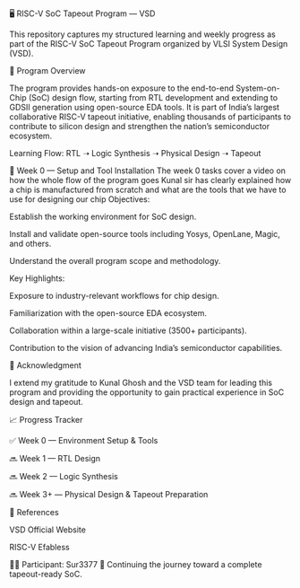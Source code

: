 🖥️ RISC-V SoC Tapeout Program — VSD

This repository captures my structured learning and weekly progress as part of the RISC-V SoC Tapeout Program organized by VLSI System Design (VSD).

📌 Program Overview

The program provides hands-on exposure to the end-to-end System-on-Chip (SoC) design flow, starting from RTL development and extending to GDSII generation using open-source EDA tools.
It is part of India’s largest collaborative RISC-V tapeout initiative, enabling thousands of participants to contribute to silicon design and strengthen the nation’s semiconductor ecosystem.

Learning Flow:
RTL ➝ Logic Synthesis ➝ Physical Design ➝ Tapeout

📅 Week 0 — Setup and Tool Installation
The  week 0 tasks cover a video on how the whole flow of the program goes Kunal sir has clearly explained how a chip is manufactured from scratch and what are the tools that we have to use for designing our chip 
Objectives:

Establish the working environment for SoC design.

Install and validate open-source tools including Yosys, OpenLane, Magic, and others.


Understand the overall program scope and methodology.

Key Highlights:

Exposure to industry-relevant workflows for chip design.

Familiarization with the open-source EDA ecosystem.

Collaboration within a large-scale initiative (3500+ participants).

Contribution to the vision of advancing India’s semiconductor capabilities.

🙏 Acknowledgment

I extend my gratitude to Kunal Ghosh and the VSD team for leading this program and providing the opportunity to gain practical experience in SoC design and tapeout.

📈 Progress Tracker

✅ Week 0 — Environment Setup & Tools

🔜 Week 1 — RTL Design

🔜 Week 2 — Logic Synthesis

🔜 Week 3+ — Physical Design & Tapeout Preparation

🔗 References

VSD Official Website

RISC-V Efabless

👨‍💻 Participant: Sur3377
🚀 Continuing the journey toward a complete tapeout-ready SoC.
